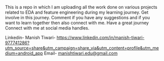 This is a repo in which I am uploading all the work done on various projects related to EDA and feature engineering during my learning journey. Get involve in this journey.
Comment if you have any suggestions and if you want to learn together then also connect with me. Have a great journey
Connect with me at social media handles.

Linkedin- Manish Tiwari-
https://www.linkedin.com/in/manish-tiwari-977741286?utm_source=share&utm_campaign=share_via&utm_content=profile&utm_medium=android_app
Email-
manishtiwari.edu@gmail.com

